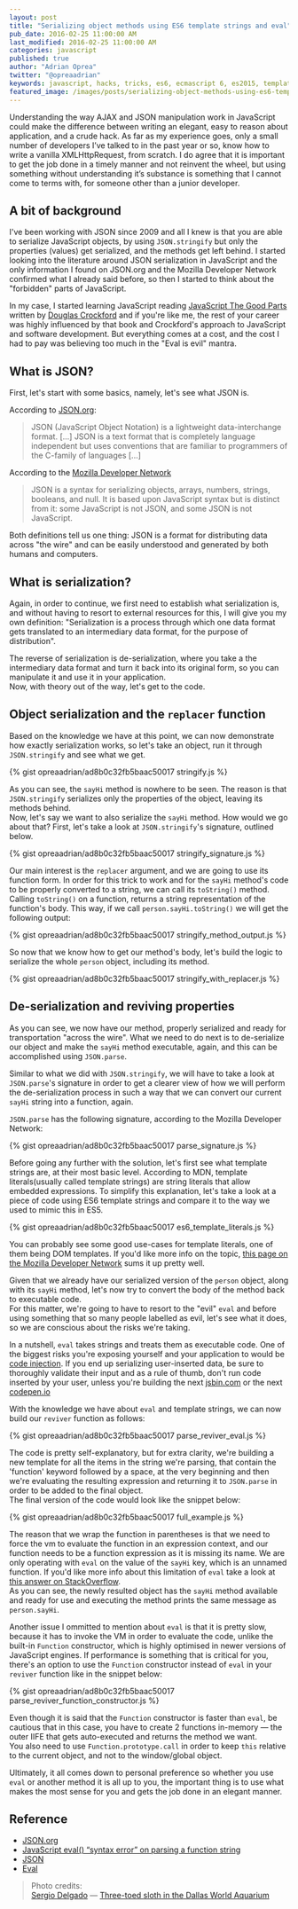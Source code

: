 ```yaml
---
layout: post
title: "Serializing object methods using ES6 template strings and eval"
pub_date: 2016-02-25 11:00:00 AM
last_modified: 2016-02-25 11:00:00 AM
categories: javascript
published: true
author: "Adrian Oprea"
twitter: "@opreaadrian"
keywords: javascript, hacks, tricks, es6, ecmascript 6, es2015, template strings, json, stringify
featured_image: /images/posts/serializing-object-methods-using-es6-template-strings-and-eval/post.jpg
---
```


Understanding the way AJAX and JSON manipulation work in JavaScript could make 
the difference between writing an elegant, easy to reason about application, 
and a crude hack. As far as my experience goes, only a small number of developers 
I’ve talked to in the past year or so, know how to write a vanilla 
XMLHttpRequest, from scratch. I do agree that it is important to get the 
job done in a timely manner and not reinvent the wheel, but using something 
without understanding it’s substance is something that I cannot come to terms 
with, for someone other than a junior developer.

## A bit of background

I've been working with JSON since 2009 and all I knew is that you are able to 
serialize JavaScript objects, by using `JSON.stringify` but only the properties
(values) get serialized, and the methods get left behind.
I started looking into the literature around JSON serialization in JavaScript 
and the only information I found on JSON.org and the Mozilla Developer Network 
confirmed what I already said before, so then I started to think about the 
"forbidden" parts of JavaScript.

In my case, I started learning JavaScript reading
[JavaScript The Good Parts](http://amzn.com/0596517742) written by 
[Douglas Crockford](http://crockford.com/) and if you're like me, 
the rest of your career was highly influenced by that book and Crockford's 
approach to JavaScript and software development. But everything comes at a cost, 
and the cost I had to pay was believing too much in the "Eval is evil" mantra.

## What is JSON?

First, let's start with some basics, namely, let's see what JSON is. 

According to [JSON.org](http://www.json.org/):

> JSON (JavaScript Object Notation) is a lightweight data-interchange format. [...]
> JSON is a text format that is completely language independent but uses 
> conventions that are familiar to programmers of the C-family of languages [...]

According to the [Mozilla Developer Network](https://developer.mozilla.org/en-US/docs/Web/JavaScript/Reference/Global_Objects/JSON)

> JSON is a syntax for serializing objects, arrays, numbers, strings, booleans, 
> and null. It is based upon JavaScript syntax but is distinct from it: 
> some JavaScript is not JSON, and some JSON is not JavaScript. 

Both definitions tell us one thing: JSON is a format for distributing data 
across "the wire" and can be easily understood and generated by both 
humans and computers.

## What is serialization?

Again, in order to continue, we first need to establish what serialization is, 
and without having to resort to external resources for this, I will give you 
my own definition: "Serialization is a process through which one data format gets 
translated to an intermediary data format, for the purpose of distribution".  

The reverse of serialization is de-serialization, where you take a the 
intermediary data format and turn it back into its original form, so you can 
manipulate it and use it in your application.  
Now, with theory out of the way, let's get to the code.

## Object serialization and the `replacer` function

Based on the knowledge we have at this point, we can now demonstrate how exactly 
serialization works, so let's take an object, run it through `JSON.stringify` 
and see what we get.

{% gist opreaadrian/ad8b0c32fb5baac50017 stringify.js %}

As you can see, the `sayHi` method is nowhere to be seen. The reason is that 
`JSON.stringify` serializes only the properties of the object, leaving its 
methods behind.  
Now, let's say we want to also serialize the `sayHi` method. How would we go about 
that? First, let's take a look at `JSON.stringify`'s signature, outlined below.

{% gist opreaadrian/ad8b0c32fb5baac50017 stringify_signature.js %}

Our main interest is the `replacer` argument, and we are going to use its function form. In order 
for this trick to work and for the `sayHi` method's code to be properly converted to a string, 
we can call its `toString()` method.  
Calling `toString()` on a function, returns a string representation of the function's body. 
This way, if we call `person.sayHi.toString()` we will get the following output:

{% gist opreaadrian/ad8b0c32fb5baac50017 stringify_method_output.js %}

So now that we know how to get our method's body, let's build the logic to serialize the whole 
`person` object, including its method.

{% gist opreaadrian/ad8b0c32fb5baac50017 stringify_with_replacer.js %}

## De-serialization and reviving properties

As you can see, we now have our method, properly serialized and ready for 
transportation "across the wire". What we need to do next is to de-serialize 
our object and make the `sayHi` method executable, again, and this can be 
accomplished using `JSON.parse`.

Similar to what we did with `JSON.stringify`, we will have to take a look at 
`JSON.parse`'s signature in order to get a clearer view of how we will 
perform the de-serialization process in such a way that we can convert our 
current `sayHi` string into a function, again.  

`JSON.parse` has the following signature, according to the Mozilla Developer Network: 

{% gist opreaadrian/ad8b0c32fb5baac50017 parse_signature.js %}

Before going any further with the solution, let's first see what template 
strings are, at their most basic level.
According to MDN, template literals(usually called template strings) are string 
literals that allow embedded expressions. To simplify this explanation, let's 
take a look at a piece of code using ES6 template strings and compare it to the 
way we used to mimic this in ES5.

{% gist opreaadrian/ad8b0c32fb5baac50017 es6_template_literals.js %}

You can probably see some good use-cases for template literals, one of them 
being DOM templates. If you'd like 
more info on the topic, [this page on the Mozilla Developer Network](https://developer.mozilla.org/en-US/docs/Web/JavaScript/Reference/Template_literals) 
sums it up pretty well.

Given that we already have our serialized version of the `person` object, along 
with its `sayHi` method, let's now try to convert the body of the method back to 
executable code.  
For this matter, we're going to have to resort to the "evil" `eval` and before 
using something that so many people labelled as evil, let's see what it does, 
so we are conscious about the risks we're taking.

In a nutshell, `eval` takes strings and treats them as executable code. One of 
the biggest risks you're exposing yourself and your application to would be 
[code injection](https://www.owasp.org/index.php/Code_Injection). If you end up 
serializing user-inserted data, be sure to thoroughly validate their input and 
as a rule of thumb, don't run code inserted by your user, unless you're building 
the next [jsbin.com](https://jsbin.com) or the next [codepen.io](https://codepen.io)

With the knowledge we have about `eval` and template strings, we can now 
build our `reviver` function as follows:

{% gist opreaadrian/ad8b0c32fb5baac50017 parse_reviver_eval.js %}

The code is pretty self-explanatory, but for extra clarity, we're building a new 
template for all the items in the string we're parsing, that contain the 
'function' keyword followed by a space, at the very beginning and then we're 
evaluating the resulting expression and returning it to `JSON.parse` in order to 
be added to the final object.  
The final version of the code would look like the snippet below:

{% gist opreaadrian/ad8b0c32fb5baac50017 full_example.js %}

The reason that we wrap the function in parentheses is that we need to force 
the vm to evaluate the function in an expression context, and our function 
needs to be a function expression as it is missing its name. We are only operating 
with `eval` on the value of the `sayHi` key, which is an unnamed function. If 
you'd like more info about this limitation of `eval` take a look at 
[this answer on StackOverflow](http://stackoverflow.com/a/9076377/2423398).  
As you can see, the newly resulted object has the `sayHi` method available and 
ready for use and executing the method prints the same message as `person.sayHi`.

Another issue I ommitted to mention about `eval` is that it is pretty slow, 
because it has to invoke the VM in order to evaluate the code, 
unlike the built-in `Function` constructor, which is highly optimised in newer 
versions of JavaScript engines.
If performance is something that is critical for you, there's an option to use 
the `Function` constructor instead of `eval` in your `reviver` function like 
in the snippet below:

{% gist opreaadrian/ad8b0c32fb5baac50017 parse_reviver_function_constructor.js %}

Even though it is said that the `Function` constructor is faster than `eval`, 
be cautious that in this case, you have to create 2 functions in-memory &mdash;
the outer IIFE that gets auto-executed and returns the method we want.  
You also need to use `Function.prototype.call` in order to keep `this` 
relative to the current object, and not to the window/global object. 

Ultimately, it all comes down to personal preference so whether you use `eval` 
or another method it is all up to you, the important thing is to use what 
makes the most sense for you and gets the job done in an elegant manner. 

## Reference

- [JSON.org](http://json.org/)
- [JavaScript eval() “syntax error” on parsing a function string](http://stackoverflow.com/a/9076377/2423398)
- [JSON](https://developer.mozilla.org/en-US/docs/Web/JavaScript/Reference/Global_Objects/JSON)
- [Eval](https://developer.mozilla.org/en-US/docs/Web/JavaScript/Reference/eval)


> Photo credits:  
> [Sergio Delgado](https://www.flickr.com/photos/sdelgado) &mdash; [Three-toed sloth in the Dallas World Aquarium](https://en.wikipedia.org/wiki/Sloth)
